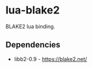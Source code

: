 lua-blake2
==========
BLAKE2 lua binding.

Dependencies
------------
* libb2-0.9 - https://blake2.net/

